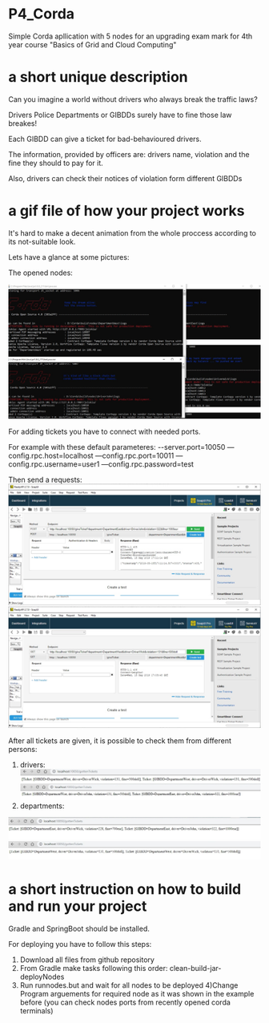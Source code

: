 # P4_Corda

Simple Corda apllication with 5 nodes for an upgrading exam mark for 4th year course "Basics of Grid and Cloud Computing"

# a short unique description

Can you imagine a world without drivers who always break the traffic laws?

Drivers Police Departments or GIBDDs surely have to fine those law breakes!

Each GIBDD can give a ticket for bad-behavioured drivers.

The information, provided by officers are: drivers name, violation and the fine they should to pay for it.

Also, drivers can check their notices of violation form different GIBDDs

# a gif file of how your project works

It's hard to make a decent animation from the whole proccess according to its not-suitable look.

Lets have a glance at some pictures:

The opened nodes:

![](https://github.com/Unreportable/P4_Corda/blob/master/picture/1.jpg)


For adding tickets you have to connect with needed ports.

For example with these default parameteres: --server.port=10050 —config.rpc.host=localhost —config.rpc.port=10011 —config.rpc.username=user1 —config.rpc.password=test

Then send a requests:
![](https://github.com/Unreportable/P4_Corda/blob/master/picture/addeast.jpg)
![](https://github.com/Unreportable/P4_Corda/blob/master/picture/addwest.jpg)

After all tickets are given, it is possible to check them from different persons:
1) drivers:
![](https://github.com/Unreportable/P4_Corda/blob/master/picture/DriverWick.jpg)
![](https://github.com/Unreportable/P4_Corda/blob/master/picture/driver_john.jpg)
2) departments:

![](https://github.com/Unreportable/P4_Corda/blob/master/picture/DepartmentEast.jpg)
![](https://github.com/Unreportable/P4_Corda/blob/master/picture/DepartmentWest.jpg)


# a short instruction on how to build and run your project

Gradle and SpringBoot should be installed.

For deploying you have to follow this steps:
1) Download all files from github repository
2) From Gradle make tasks following this order: clean-build-jar-deployNodes 
3) Run runnodes.but and wait for all nodes to be deployed
4)Change Program arguements for required node as it was shown in the example before (you can check nodes ports from recently opened corda terminals)

